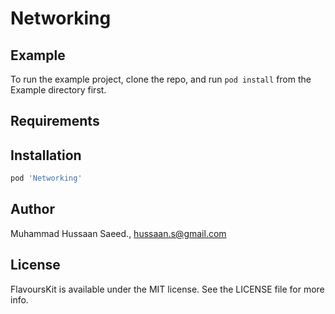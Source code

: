 # Networking

## Example

To run the example project, clone the repo, and run `pod install` from the Example directory first.

## Requirements

## Installation


```ruby
pod 'Networking'
```

## Author

Muhammad Hussaan Saeed., hussaan.s@gmail.com

## License

FlavoursKit is available under the MIT license. See the LICENSE file for more info.
